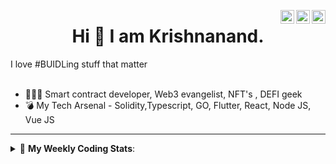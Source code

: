 <a href="https://twitter.com/incrypto32" target="_blank" rel="nofollow"><img align="right" alt="Pratik's Twitter" width="22px" src="https://cdn.jsdelivr.net/npm/simple-icons@v3/icons/twitter.svg" /></a><a href="https://www.linkedin.com/in/incrypto32" target="_blank" rel="nofollow"><img align="right" alt="Pratik's Linkdein" width="22px" src="https://cdn.jsdelivr.net/npm/simple-icons@v3/icons/linkedin.svg" /></a><a href="https://www.instagram.com/incrypto32" target="_blank" rel="nofollow"><img align="right" alt="Insta" width="22px" src="https://cdn.jsdelivr.net/npm/simple-icons@v3/icons/instagram.svg" /></a>

<center><h1> Hi 👋 I am Krishnanand. </h1></center>
I love #BUIDLing stuff that matter

 <br /> 
 <br /> 

 
- 👨🏽‍💻 Smart contract developer, Web3 evangelist, NFT's , DEFI geek
- 💣 My Tech Arsenal - Solidity,Typescript, GO, Flutter, React, Node JS, Vue JS
<!-- - 🌐 Visit my [porfolio website](https://incrypt32.github.io/) for complete background and contact. -->


---


<details> 
 <summary>🤖 <b>My Weekly Coding Stats</b>: </summary>
<br>

<!--START_SECTION:waka-->
```text
TypeScript   8 hrs 2 mins    ██████████████████▒░░░░░░   73.40 % 
JSON         1 hr 55 mins    ████▒░░░░░░░░░░░░░░░░░░░░   17.53 % 
Solidity     25 mins         █░░░░░░░░░░░░░░░░░░░░░░░░   03.82 % 
Other        16 mins         ▓░░░░░░░░░░░░░░░░░░░░░░░░   02.52 % 
Bash         14 mins         ▓░░░░░░░░░░░░░░░░░░░░░░░░   02.16 % 
```
<!--END_SECTION:waka-->

</details>


